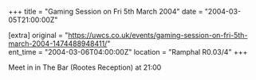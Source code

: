 +++
title = "Gaming Session on Fri 5th March 2004"
date = "2004-03-05T21:00:00Z"

[extra]
original = "https://uwcs.co.uk/events/gaming-session-on-fri-5th-march-2004-1474488948411/"    
ent_time = "2004-03-06T04:00:00Z"
location = "Ramphal R0.03/4"
+++

Meet in in The Bar (Rootes Reception) at 21:00

